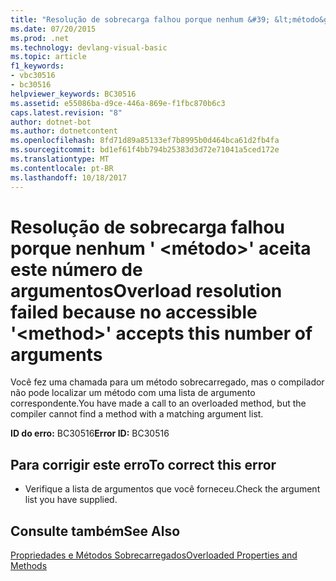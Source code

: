 ```yaml
---
title: "Resolução de sobrecarga falhou porque nenhum &#39; &lt;método&gt;&#39; aceita este número de argumentos"
ms.date: 07/20/2015
ms.prod: .net
ms.technology: devlang-visual-basic
ms.topic: article
f1_keywords:
- vbc30516
- bc30516
helpviewer_keywords: BC30516
ms.assetid: e55086ba-d9ce-446a-869e-f1fbc870b6c3
caps.latest.revision: "8"
author: dotnet-bot
ms.author: dotnetcontent
ms.openlocfilehash: 8fd71d89a85133ef7b8995b0d464bca61d2fb4fa
ms.sourcegitcommit: bd1ef61f4bb794b25383d3d72e71041a5ced172e
ms.translationtype: MT
ms.contentlocale: pt-BR
ms.lasthandoff: 10/18/2017
---
```

# <a name="overload-resolution-failed-because-no-accessible-39ltmethodgt39-accepts-this-number-of-arguments"></a><span data-ttu-id="ab901-102">Resolução de sobrecarga falhou porque nenhum &#39; &lt;método&gt;&#39; aceita este número de argumentos</span><span class="sxs-lookup"><span data-stu-id="ab901-102">Overload resolution failed because no accessible &#39;&lt;method&gt;&#39; accepts this number of arguments</span></span>
<span data-ttu-id="ab901-103">Você fez uma chamada para um método sobrecarregado, mas o compilador não pode localizar um método com uma lista de argumento correspondente.</span><span class="sxs-lookup"><span data-stu-id="ab901-103">You have made a call to an overloaded method, but the compiler cannot find a method with a matching argument list.</span></span>  
  
 <span data-ttu-id="ab901-104">**ID do erro:** BC30516</span><span class="sxs-lookup"><span data-stu-id="ab901-104">**Error ID:** BC30516</span></span>  
  
## <a name="to-correct-this-error"></a><span data-ttu-id="ab901-105">Para corrigir este erro</span><span class="sxs-lookup"><span data-stu-id="ab901-105">To correct this error</span></span>  
  
-   <span data-ttu-id="ab901-106">Verifique a lista de argumentos que você forneceu.</span><span class="sxs-lookup"><span data-stu-id="ab901-106">Check the argument list you have supplied.</span></span>  
  
## <a name="see-also"></a><span data-ttu-id="ab901-107">Consulte também</span><span class="sxs-lookup"><span data-stu-id="ab901-107">See Also</span></span>  
 [<span data-ttu-id="ab901-108">Propriedades e Métodos Sobrecarregados</span><span class="sxs-lookup"><span data-stu-id="ab901-108">Overloaded Properties and Methods</span></span>](../../visual-basic/programming-guide/language-features/objects-and-classes/overloaded-properties-and-methods.md)
